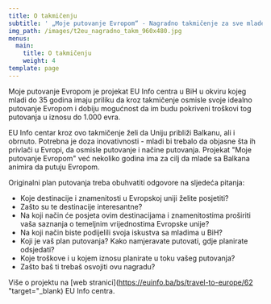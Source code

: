 ```yaml
---
title: O takmičenju
subtitle: ' „Moje putovanje Evropom“ - Nagradno takmičenje za sve mlade turiste'
img_path: /images/t2eu_nagradno_takm_960x480.jpg
menus:
  main:
    title: O takmičenju
    weight: 4
template: page
---
```

Moje putovanje Evropom je projekat EU Info centra u BiH u okviru kojeg mladi do 35 godina imaju priliku da kroz takmičenje osmisle svoje idealno putovanje Evropom i dobiju mogućnost da im budu pokriveni troškovi tog putovanja u iznosu do 1.000 evra.

EU Info centar kroz ovo takmičenje želi da Uniju približi Balkanu, ali i obrnuto. Potrebna je doza inovativnosti - mladi bi trebalo da objasne šta ih privlači u Evropi, da osmisle putovanje i načine putovanja. Projekat "Moje putovanje Evropom" već nekoliko godina ima za cilj da mlade sa Balkana animira da putuju Evropom. 

Originalni plan putovanja treba obuhvatiti odgovore na sljedeća pitanja:

* Koje destinacije i znamenitosti u Evropskoj uniji želite posjetiti?
* Zašto su te destinacije interesantne?
* Na koji način će posjeta ovim destinacijama i znamenitostima proširiti vaša saznanja o temeljnim vrijednostima Evropske unije?
* Na koji način biste podijelili svoja iskustva sa mladima u BiH?
* Koji je vaš plan putovanja? Kako namjeravate putovati, gdje planirate odsjedati?
* Koje troškove i u kojem iznosu planirate u toku vašeg putovanja?
* Zašto baš ti trebaš osvojiti ovu nagradu?

Više o projektu na [web stranici](https://euinfo.ba/bs/travel-to-europe/62 "target="_blank) EU Info centra.
